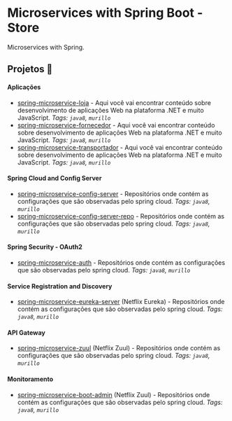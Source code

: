 # Microservices with Spring Boot - Store

Microservices with Spring.


## Projetos 📌

#### Aplicações
- [spring-microservice-loja](https://github.com/mupezzuol/spring-microservice-loja) - Aqui você vai encontrar conteúdo sobre desenvolvimento de aplicações Web na plataforma .NET e muito JavaScript. _Tags: `java8`, `murillo`_
- [spring-microservice-fornecedor](https://github.com/mupezzuol/spring-microservice-fornecedor) - Aqui você vai encontrar conteúdo sobre desenvolvimento de aplicações Web na plataforma .NET e muito JavaScript. _Tags: `java8`, `murillo`_
- [spring-microservice-transportador](https://github.com/mupezzuol/spring-microservice-transportador) - Aqui você vai encontrar conteúdo sobre desenvolvimento de aplicações Web na plataforma .NET e muito JavaScript. _Tags: `java8`, `murillo`_

#### Spring Cloud and Config Server
- [spring-microservice-config-server](https://github.com/mupezzuol/spring-microservice-config-server) - Repositórios onde contém as configurações que são observadas pelo spring cloud. _Tags: `java8`, `murillo`_
- [spring-microservice-config-server-repo](https://github.com/mupezzuol/spring-microservice-config-server-repo) - Repositórios onde contém as configurações que são observadas pelo spring cloud. _Tags: `java8`, `murillo`_

#### Spring Security - OAuth2
- [spring-microservice-auth](https://github.com/mupezzuol/spring-microservice-auth) - Repositórios onde contém as configurações que são observadas pelo spring cloud. _Tags: `java8`, `murillo`_

#### Service Registration and Discovery
- [spring-microservice-eureka-server](https://github.com/mupezzuol/spring-microservice-eureka-server) (Netflix Eureka) - Repositórios onde contém as configurações que são observadas pelo spring cloud. _Tags: `java8`, `murillo`_

#### API Gateway
- [spring-microservice-zuul](https://github.com/mupezzuol/spring-microservice-zuul) (Netflix Zuul) - Repositórios onde contém as configurações que são observadas pelo spring cloud. _Tags: `java8`, `murillo`_

#### Monitoramento
- [spring-microservice-boot-admin](https://github.com/mupezzuol/spring-microservice-boot-admin) (Netflix Zuul) - Repositórios onde contém as configurações que são observadas pelo spring cloud. _Tags: `java8`, `murillo`_
